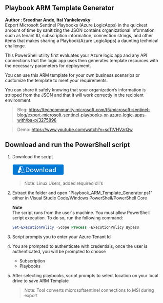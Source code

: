 ## Playbook ARM Template Generator
**Author : Sreedhar Ande, Itai Yankelevsky**  
Export Microsoft Sentinel Playbooks (Azure LogicApps) in the quickest amount of time by sanitizing the JSON contains organizational information such as tenant ID, subscription information, connection strings, and other items that makes sharing a Playbook(Azure LogicApps) a daunting technical challenge.  

This PowerShell utility first evaluates your Azure logic app and any API connections that the logic app uses then generates template resources with the necessary parameters for deployment.  

You can use this ARM template for your own business scenarios or customize the template to meet your requirements.  

You can share it safely knowing that your organization’s information is stripped from the JSON and that it will work correctly in the recipient environment.  
> Blog: https://techcommunity.microsoft.com/t5/microsoft-sentinel-blog/export-microsoft-sentinel-playbooks-or-azure-logic-apps-with/ba-p/3275898  

> Demo: https://www.youtube.com/watch?v=scTtVHVzrQw

## Download and run the PowerShell script

1. Download the script 
  
   [![Download](./images/Download.png)](https://aka.ms/Playbook-ARM-Template-Generator)
   
   > Note: Linux Users, added required dll's

2. Extract the folder and open "Playbook_ARM_Template_Generator.ps1" either in Visual Studio Code/Windows PowerShell/PowerShell Core

   **Note**  
   The script runs from the user's machine. You must allow PowerShell script execution. To do so, run the following command:
   
   ```PowerShell
   Set-ExecutionPolicy -Scope Process -ExecutionPolicy Bypass  
   ```  
3. Script prompts you to enter your Azure Tenant Id

4. You are prompted to authenticate with credentials, once the user is authenticated, you will be prompted to choose 
	- Subscription	
	- Playbooks

5. After selecting playbooks, script prompts to select location on your local drive to save ARM Template  
   > Note: Tool converts microsoftsentinel connections to MSI during export
